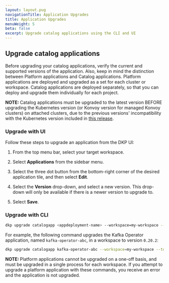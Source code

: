 ```yaml
---
layout: layout.pug
navigationTitle: Application Upgrades
title: Application Upgrades
menuWeight: 5
beta: false
excerpt: Upgrade catalog applications using the CLI and UI
---
```


## Upgrade catalog applications

Before upgrading your catalog applications, verify the current and supported versions of the application. Also, keep in mind the distinction between Platform applications and Catalog applications. Platform applications are deployed and upgraded as a set for each cluster or workspace. Catalog applications are deployed separately, so that you can deploy and upgrade them individually for each project.

<p class="message--note"><strong>NOTE: </strong>Catalog applications must be upgraded to the latest version BEFORE upgrading the Kubernetes version (or Konvoy version for managed Konvoy clusters) on attached clusters, due to the previous versions' incompatibility with the Kubernetes version included in <a href="../../../../release-notes/">this release</a>.</p>

### Upgrade with UI

Follow these steps to upgrade an application from the DKP UI:

1.  From the top menu bar, select your target workspace.

1.  Select **Applications** from the sidebar menu.

1.  Select the three dot button from the bottom-right corner of the desired application tile, and then select **Edit**.

1.  Select the **Version** drop-down, and select a new version. This drop-down will only be available if there is a newer version to upgrade to.

1.  Select **Save**.

### Upgrade with CLI

```bash
dkp upgrade catalogapp <appdeployment-name> --workspace=my-workspace --to-version=<version.number>
```

For example, the following command upgrades the Kafka Operator application, named `kafka-operator-abc`, in a workspace to version `0.20.2`:

```bash
dkp upgrade catalogapp kafka-operator-abc --workspace=my-workspace --to-version=0.20.2
```

<p class="message--note"><strong>NOTE: </strong>Platform applications cannot be upgraded on a one-off basis, and must be upgraded in a single process for each workspace. If you attempt to upgrade a platform application with these commands, you receive an error and the application is not upgraded.</p>
